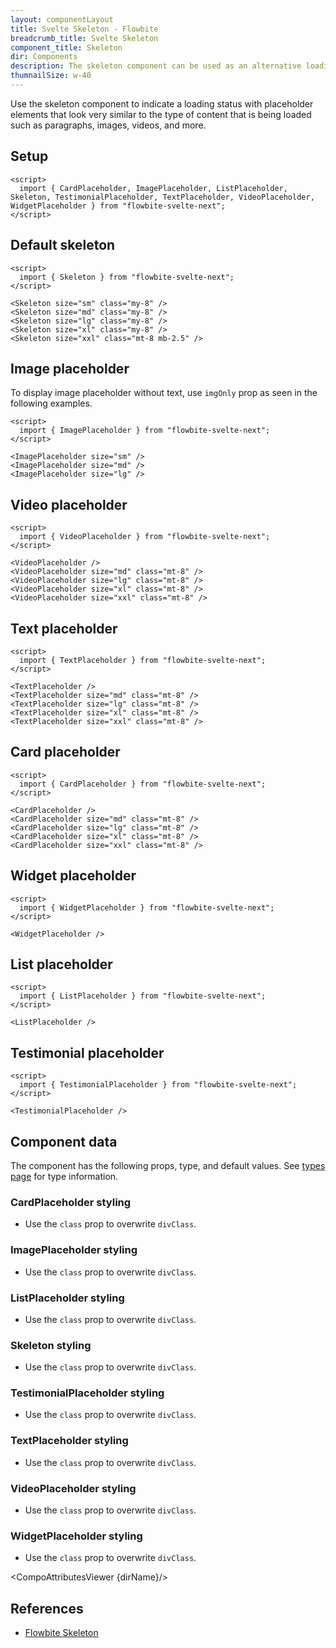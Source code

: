```yaml
---
layout: componentLayout
title: Svelte Skeleton - Flowbite
breadcrumb_title: Svelte Skeleton
component_title: Skeleton
dir: Components
description: The skeleton component can be used as an alternative loading indicator to the spinner by mimicking the content that will be loaded such as text, images, or video
thumnailSize: w-40
---
```


<script>
  import { CompoAttributesViewer, GitHubCompoLinks, toKebabCase } from '../../utils'
  import { P, A } from '$lib'
  const dirName = toKebabCase(component_title)
</script>

Use the skeleton component to indicate a loading status with placeholder elements that look very similar to the type of content that is being loaded such as paragraphs, images, videos, and more.

## Setup

```svelte example hideOutput
<script>
  import { CardPlaceholder, ImagePlaceholder, ListPlaceholder, Skeleton, TestimonialPlaceholder, TextPlaceholder, VideoPlaceholder, WidgetPlaceholder } from "flowbite-svelte-next";
</script>
```

## Default skeleton

```svelte example
<script>
  import { Skeleton } from "flowbite-svelte-next";
</script>

<Skeleton size="sm" class="my-8" />
<Skeleton size="md" class="my-8" />
<Skeleton size="lg" class="my-8" />
<Skeleton size="xl" class="my-8" />
<Skeleton size="xxl" class="mt-8 mb-2.5" />
```

## Image placeholder

To display image placeholder without text, use `imgOnly` prop as seen in the following examples.

```svelte example class="flex flex-col gap-8"
<script>
  import { ImagePlaceholder } from "flowbite-svelte-next";
</script>

<ImagePlaceholder size="sm" />
<ImagePlaceholder size="md" />
<ImagePlaceholder size="lg" />
```

## Video placeholder

```svelte example
<script>
  import { VideoPlaceholder } from "flowbite-svelte-next";
</script>

<VideoPlaceholder />
<VideoPlaceholder size="md" class="mt-8" />
<VideoPlaceholder size="lg" class="mt-8" />
<VideoPlaceholder size="xl" class="mt-8" />
<VideoPlaceholder size="xxl" class="mt-8" />
```

## Text placeholder

```svelte example
<script>
  import { TextPlaceholder } from "flowbite-svelte-next";
</script>

<TextPlaceholder />
<TextPlaceholder size="md" class="mt-8" />
<TextPlaceholder size="lg" class="mt-8" />
<TextPlaceholder size="xl" class="mt-8" />
<TextPlaceholder size="xxl" class="mt-8" />
```

## Card placeholder

```svelte example
<script>
  import { CardPlaceholder } from "flowbite-svelte-next";
</script>

<CardPlaceholder />
<CardPlaceholder size="md" class="mt-8" />
<CardPlaceholder size="lg" class="mt-8" />
<CardPlaceholder size="xl" class="mt-8" />
<CardPlaceholder size="xxl" class="mt-8" />
```

## Widget placeholder

```svelte example
<script>
  import { WidgetPlaceholder } from "flowbite-svelte-next";
</script>

<WidgetPlaceholder />
```

## List placeholder

```svelte example
<script>
  import { ListPlaceholder } from "flowbite-svelte-next";
</script>

<ListPlaceholder />
```

## Testimonial placeholder

```svelte example
<script>
  import { TestimonialPlaceholder } from "flowbite-svelte-next";
</script>

<TestimonialPlaceholder />
```

## Component data

The component has the following props, type, and default values. See [types page](/docs/pages/typescript) for type information.

### CardPlaceholder styling

- Use the `class` prop to overwrite `divClass`.

### ImagePlaceholder styling

- Use the `class` prop to overwrite `divClass`.

### ListPlaceholder styling

- Use the `class` prop to overwrite `divClass`.

### Skeleton styling

- Use the `class` prop to overwrite `divClass`.

### TestimonialPlaceholder styling

- Use the `class` prop to overwrite `divClass`.

### TextPlaceholder styling

- Use the `class` prop to overwrite `divClass`.

### VideoPlaceholder styling

- Use the `class` prop to overwrite `divClass`.

### WidgetPlaceholder styling

- Use the `class` prop to overwrite `divClass`.

<CompoAttributesViewer {dirName}/>

## References

- [Flowbite Skeleton](https://flowbite.com/docs/components/sidebar/)

<GitHubCompoLinks />
